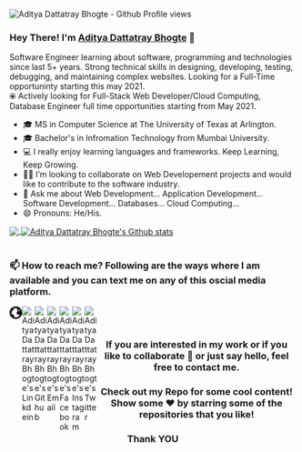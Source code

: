 <p align="left"> <img src="https://komarev.com/ghpvc/?username=Abhogte&label=Views&color=blue&style=plastic" alt="Aditya Dattatray Bhogte - Github Profile views" /> </p>

### Hey There! I'm [Aditya Dattatray Bhogte](https://aditya-bhogte.netlify.app/) 👋
Software Engineer learning about software, programming and technologies since last 5+ years. Strong technical skills in designing, developing, testing, debugging, and maintaining complex websites. Looking for a Full-Time opportuninty starting this may 2021.
<br/>
⦿ Actively looking for Full-Stack Web Developer/Cloud Computing, Database Engineer full time opportunities starting from May 2021.

- 🎓 MS in Computer Science at The University of Texas at Arlington.
- 🎓 Bachelor's in Infromation Technology from Mumbai University. 
- 💻 I really enjoy learning languages and frameworks. Keep Learning, Keep Growing. 
- 🤝🏼 I’m looking to collaborate on Web Developement projects and would like to contribute to the software industry.
- 💬 Ask me about Web Development... Application Development... Software Development... Databases... Cloud Computing...
- 😄 Pronouns: He/His.

<a href="https://github.com/Abhogte">
  <img align="center" src="https://github-readme-stats.vercel.app/api/top-langs/?username=Abhogte&theme=light&hide_langs_below=1&layout=compact&langs_count=8" />
</a>
<a href="https://github.com/Abhogte">
 <img align="center" src="https://github-readme-stats.vercel.app/api?username=Abhogte&show_icons=true&theme=light&hide=contribs,prs" alt="Aditya Dattatray Bhogte's Github stats"/>
</a>
<br/>
<br/>

### 📫 How to reach me? Following are the ways where I am available and you can text me on any of this oscial media platform.
<a href="https://aditya-bhogte.netlify.app/" target="_blank"><img align="left" alt="Aditya Dattatray Bhogte's Linkdein" width="22px"                          src="https://raw.githubusercontent.com/iconic/open-iconic/master/svg/globe.svg" /></a>
<a href="https://www.linkedin.com/in/adityabhogte/" target="_blank"><img align="left" alt="Aditya Dattatray Bhogte's Linkdein" width="22px"                          src="https://cdn.jsdelivr.net/npm/simple-icons@v3/icons/linkedin.svg" /></a>
<a href="https://github.com/Abhogte" target="_blank"><img align="left" alt="Aditya Dattatray Bhogte's Github" width="22px" src="https://cdn.jsdelivr.net/npm/simple-icons@v3/icons/github.svg" /></a>
<a href="mailto:abhogte@gmail.com" target="_blank" >
  <img align="left" alt="Aditya Dattatray Bhogte's Email" width="22px" src="https://cdn.jsdelivr.net/npm/simple-icons@3.13.0/icons/gmail.svg" />
</a>
<a href="https://www.facebook.com/aditya.bhogte/" target="_blank" >
  <img align="left" alt="Aditya Dattatray Bhogte's Facebook" width="22px" src="https://cdn.jsdelivr.net/npm/simple-icons@v3/icons/facebook.svg" />
</a>
<a href="https://www.instagram.com/adityabhogte/" target="_blank">
  <img align="left" alt="Aditya Dattatray Bhogte's Instagram" width="22px" src="https://cdn.jsdelivr.net/npm/simple-icons@v3/icons/instagram.svg" />
</a>
<a href="https://twitter.com/AdityaBhogte">
  <img align="left" alt="Aditya Dattatray Bhogte's Twitter" width="22px" src="https://cdn.jsdelivr.net/npm/simple-icons@v3/icons/twitter.svg" />
</a>

<br/>
<br />


<div align="center">
 
### If you are interested in my work or if you like to collaborate 👯 or just say hello, feel free to contact me.
### Check out my Repo for some cool content! Show some ❤️ by starring some of the repositories that you like!
### Thank YOU

</div>

